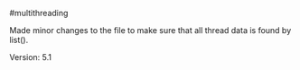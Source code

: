 #multithreading

Made minor changes to the file to make sure that all thread data is found by list().

Version: 5.1